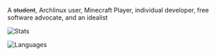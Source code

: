 A ~~student~~, Archlinux user, Minecraft Player, individual developer, free software advocate, and an idealist

![Stats](https://github-readme-stats.vercel.app/api?username=KoishiMoe&show_icons=true&theme=vue)

![Languages](https://github-readme-stats.vercel.app/api/top-langs/?username=KoishiMoe&theme=vue)
